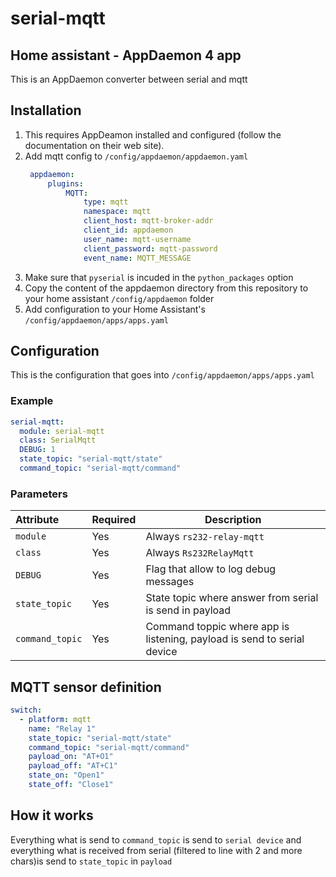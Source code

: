 # serial-mqtt
## Home assistant - AppDaemon 4 app

This is an AppDaemon converter between serial and mqtt

## Installation
1. This requires AppDeamon installed and configured (follow the documentation on their web site).
2. Add mqtt config to `/config/appdaemon/appdaemon.yaml`
   ```yaml
    appdaemon:
        plugins:
            MQTT:
                type: mqtt
                namespace: mqtt
                client_host: mqtt-broker-addr
                client_id: appdaemon
                user_name: mqtt-username
                client_password: mqtt-password
                event_name: MQTT_MESSAGE
   ```
3. Make sure that `pyserial` is incuded in the `python_packages` option
4. Copy the content of the appdaemon directory from this repository to your home assistant 
`/config/appdaemon` folder
4. Add configuration to your Home Assistant's `/config/appdaemon/apps/apps.yaml`

## Configuration
This is the configuration that goes into `/config/appdaemon/apps/apps.yaml`

### Example
```yaml
serial-mqtt:
  module: serial-mqtt
  class: SerialMqtt
  DEBUG: 1
  state_topic: "serial-mqtt/state"
  command_topic: "serial-mqtt/command"
```

### Parameters
|Attribute |Required|Description
|:----------|----------|------------
| `module` | Yes | Always `rs232-relay-mqtt`
| `class` | Yes | Always `Rs232RelayMqtt`
| `DEBUG` | Yes | Flag that allow to log debug messages
| `state_topic` | Yes | State topic where answer from serial is send in payload
| `command_topic` | Yes | Command toppic where app is listening, payload is send to serial device

## MQTT sensor definition
```yaml
switch:
  - platform: mqtt
    name: "Relay 1"
    state_topic: "serial-mqtt/state"
    command_topic: "serial-mqtt/command"
    payload_on: "AT+O1"
    payload_off: "AT+C1"
    state_on: "Open1"
    state_off: "Close1"
```
## How it works
Everything what is send to `command_topic` is send to `serial device` and everything what is received from serial (filtered to line with 2 and more chars)is send to `state_topic` in `payload`